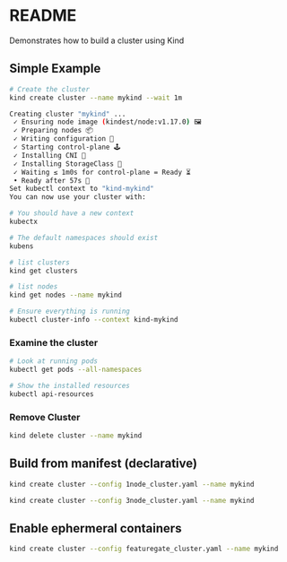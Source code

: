 # README

Demonstrates how to build a cluster using Kind

## Simple Example

```sh
# Create the cluster
kind create cluster --name mykind --wait 1m  

Creating cluster "mykind" ...
 ✓ Ensuring node image (kindest/node:v1.17.0) 🖼
 ✓ Preparing nodes 📦
 ✓ Writing configuration 📜
 ✓ Starting control-plane 🕹️
 ✓ Installing CNI 🔌
 ✓ Installing StorageClass 💾
 ✓ Waiting ≤ 1m0s for control-plane = Ready ⏳
 • Ready after 57s 💚
Set kubectl context to "kind-mykind"
You can now use your cluster with:

# You should have a new context
kubectx

# The default namespaces should exist
kubens

# list clusters
kind get clusters 

# list nodes
kind get nodes --name mykind 

# Ensure everything is running
kubectl cluster-info --context kind-mykind
```

### Examine the cluster

```sh
# Look at running pods
kubectl get pods --all-namespaces

# Show the installed resources
kubectl api-resources
```

### Remove Cluster

```sh
kind delete cluster --name mykind 
```

## Build from manifest (declarative)

```sh
kind create cluster --config 1node_cluster.yaml --name mykind
```

```sh
kind create cluster --config 3node_cluster.yaml --name mykind
```

## Enable ephermeral containers

```sh
kind create cluster --config featuregate_cluster.yaml --name mykind
```
